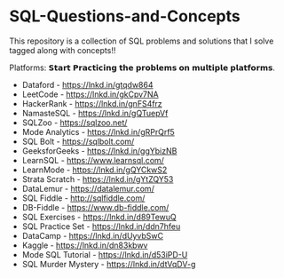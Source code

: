 # SQL-Questions-and-Concepts
This repository is a collection of SQL problems and solutions that I solve tagged along with concepts!!

Platforms:
𝗦𝘁𝗮𝗿𝘁 𝗣𝗿𝗮𝗰𝘁𝗶𝗰𝗶𝗻𝗴 𝘁𝗵𝗲 𝗽𝗿𝗼𝗯𝗹𝗲𝗺𝘀 𝗼𝗻 𝗺𝘂𝗹𝘁𝗶𝗽𝗹𝗲 𝗽𝗹𝗮𝘁𝗳𝗼𝗿𝗺𝘀.

- Dataford - https://lnkd.in/gtqdw864
- LeetCode - https://lnkd.in/gkCpv7NA
- HackerRank - https://lnkd.in/gnFS4frz
- NamasteSQL - https://lnkd.in/gQTuepVf
- SQLZoo - https://sqlzoo.net/
- Mode Analytics - https://lnkd.in/gRPrQrf5
- SQL Bolt - https://sqlbolt.com/
- GeeksforGeeks - https://lnkd.in/ggYbizNB
- LearnSQL - https://www.learnsql.com/
- LearnMode - https://lnkd.in/gQYCkwS2
- Strata Scratch - https://lnkd.in/gYtZQY53
- DataLemur - https://datalemur.com/
- SQL Fiddle - http://sqlfiddle.com/
- DB-Fiddle - https://www.db-fiddle.com/
- SQL Exercises - https://lnkd.in/d89TewuQ
- SQL Practice Set - https://lnkd.in/ddn7hfeu
- DataCamp - https://lnkd.in/dUyvbSwC
- Kaggle - https://lnkd.in/dn83kbwv
- Mode SQL Tutorial - https://lnkd.in/d53iPD-U
- SQL Murder Mystery - https://lnkd.in/dtVqDV-g
